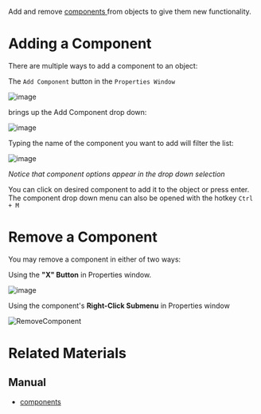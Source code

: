 Add and remove [ components  ](https://github.com/ZilchEngine/ZilchDocs/blob/master/zero_editor_documentation/zeromanual/architecture/components.markdown) from objects to give them new functionality.

 # Adding a Component
There are multiple ways to add a component to an object:

The `Add Component` button in the `Properties Window`



![image](https://media.githubusercontent.com/media/zeroengineteam/ZeroFiles/master/doc_files/47099.png)


brings up the Add Component drop down:



![image](https://media.githubusercontent.com/media/zeroengineteam/ZeroFiles/master/doc_files/47103.png)


 Typing the name of the component you want to add will filter the list:



![image](https://media.githubusercontent.com/media/zeroengineteam/ZeroFiles/master/doc_files/47105.png)


*Notice that component options appear in the drop down selection*


You can click on desired component to add it to the object or press enter. The component drop down menu can also be opened with the hotkey `Ctrl + M`

 # Remove a Component
You may remove a component in either of two ways:

Using the **"X" Button** in Properties window.


![image](https://media.githubusercontent.com/media/zeroengineteam/ZeroFiles/master/doc_files/47111.png)


Using the component's **Right-Click Submenu** in Properties window


![RemoveComponent](https://media.githubusercontent.com/media/zeroengineteam/ZeroFiles/master/doc_files/47427.png)


 # Related Materials
 ## Manual
- [components](https://github.com/ZilchEngine/ZilchDocs/blob/master/zero_editor_documentation/zeromanual/architecture/components.markdown) 

 